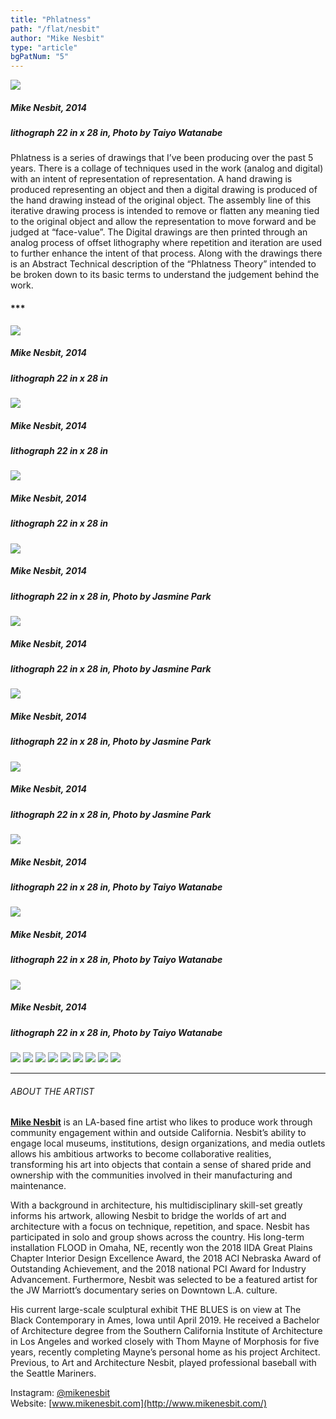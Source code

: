 ```yaml
---
title: "Phlatness"
path: "/flat/nesbit"
author: "Mike Nesbit"
type: "article"
bgPatNum: "5"
---
```


![](/artwork/imgNesbit00.jpg)[](#)
##### Mike Nesbit, 2014
##### lithograph 22 in x 28 in, Photo by Taiyo Watanabe


Phlatness is a series of drawings that I’ve been producing over the past 5 years.  There is a collage of techniques used in the work (analog and digital) with an intent of representation of representation.  A hand drawing is produced representing an object and then a digital drawing is produced of the hand drawing instead of the original object.  The assembly line of this iterative drawing process is intended to remove or flatten any meaning tied to the original object and allow the representation to move forward and be judged at “face-value”.  The Digital drawings are then printed through an analog process of offset lithography where repetition and iteration are used to further enhance the intent of that process.  Along with the drawings there is an Abstract Technical description of the “Phlatness Theory” intended to be broken down to its basic terms to understand the judgement behind the work.

#### ***

![](/artwork/imgNesbit01.jpg)[](#)
##### Mike Nesbit, 2014
##### lithograph 22 in x 28 in

![](/artwork/imgNesbit02.jpg)[](#)
##### Mike Nesbit, 2014
##### lithograph 22 in x 28 in

![](/artwork/imgNesbit03.jpg)[](#)
##### Mike Nesbit, 2014
##### lithograph 22 in x 28 in

![](/artwork/imgNesbit04.jpg)[](#)
##### Mike Nesbit, 2014
##### lithograph 22 in x 28 in, Photo by Jasmine Park

![](/artwork/imgNesbit05.jpg)[](#)
##### Mike Nesbit, 2014
##### lithograph 22 in x 28 in, Photo by Jasmine Park

![](/artwork/imgNesbit06.jpg)[](#)
##### Mike Nesbit, 2014
##### lithograph 22 in x 28 in, Photo by Jasmine Park

![](/artwork/imgNesbit07.jpg)[](#)
##### Mike Nesbit, 2014
##### lithograph 22 in x 28 in, Photo by Jasmine Park

![](/artwork/imgNesbit08.jpg)[](#)
##### Mike Nesbit, 2014
##### lithograph 22 in x 28 in, Photo by Taiyo Watanabe

![](/artwork/imgNesbit09.jpg)[](#)
##### Mike Nesbit, 2014
##### lithograph 22 in x 28 in, Photo by Taiyo Watanabe

![](/artwork/imgNesbit10.jpg)[](#)
##### Mike Nesbit, 2014
##### lithograph 22 in x 28 in, Photo by Taiyo Watanabe

![](/artwork/imgNesbit11.jpg)[](#)
![](/artwork/imgNesbit12.jpg)[](#)
![](/artwork/imgNesbit13.jpg)[](#)
![](/artwork/imgNesbit14.jpg)[](#)
![](/artwork/imgNesbit15.jpg)[](#)
![](/artwork/imgNesbit16.jpg)[](#)
![](/artwork/imgNesbit17.jpg)[](#)
![](/artwork/imgNesbit18.jpg)[](#)
![](/artwork/imgNesbit19.jpg)[](#)

---

<span class="bio">

###### ABOUT THE ARTIST  
[**Mike Nesbit**](http://www.mikenesbit.com/) is an LA-based fine artist who likes to produce work through community engagement within and outside California. Nesbit’s ability to engage local museums, institutions, design organizations, and media outlets allows his ambitious artworks to become collaborative realities, transforming his art into objects that contain a sense of shared pride and ownership with the communities involved in their manufacturing and maintenance. 

With a background in architecture, his multidisciplinary skill-set greatly informs his artwork, allowing Nesbit to bridge the worlds of art and architecture with a focus on technique, repetition, and space. Nesbit has participated in solo and group shows across the country. His long-term installation FLOOD in Omaha, NE, recently won the 2018 IIDA Great Plains Chapter Interior Design Excellence Award, the 2018 ACI Nebraska Award of Outstanding Achievement, and the 2018 national PCI Award for Industry Advancement. Furthermore, Nesbit was selected to be a featured artist for the JW Marriott’s documentary series on Downtown L.A. culture. 

His current large-scale sculptural exhibit THE BLUES is on view at The Black Contemporary in Ames, Iowa until April 2019. He received a Bachelor of Architecture degree from the Southern California Institute of Architecture in Los Angeles and worked closely with Thom Mayne of Morphosis for five years, recently completing Mayne’s personal home as his project Architect. Previous, to Art and Architecture Nesbit, played professional baseball with the Seattle Mariners.  
  
Instagram: [@mikenesbit](https://www.instagram.com/mike.nesbit)  
Website: [www.mikenesbit.com](http://www.mikenesbit.com/)
</span>